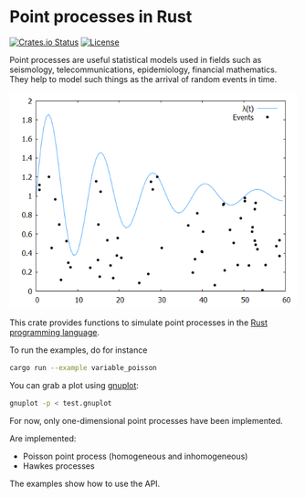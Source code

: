 # Point processes in Rust

[![Crates.io Status](https://meritbadge.herokuapp.com/point_process)](https://crates.io/crates/point_process)
[![License](https://img.shields.io/badge/license-MIT-blue.svg)](https://raw.githubusercontent.com/ManifoldFR/point-process-rust/master/LICENSE)

Point processes are useful statistical models used in fields such as seismology, telecommunications, epidemiology, financial mathematics. They help to model such things as the arrival of random events in time.

![variablepoisson](coverimg.png)

This crate provides functions to simulate point processes in the [Rust programming language](https://rust-lang.org).

To run the examples, do for instance

```bash
cargo run --example variable_poisson
```

You can grab a plot using [gnuplot](http://www.gnuplot.info/):

```bash
gnuplot -p < test.gnuplot
```

For now, only one-dimensional point processes have been implemented.

Are implemented:

* Poisson point process (homogeneous and inhomogeneous)
* Hawkes processes

The examples show how to use the API.
